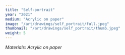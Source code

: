```yaml
---
title: "Self-portrait"
year: "2021"
medium: "Acrylic on paper"
image: "/art/drawings/self_portrait/full.jpeg"
thumbnail: "/art/drawings/self_portrait/thumb.jpeg"
weight: 5
---
```

*Materials: Acrylic on paper*
